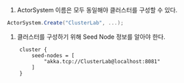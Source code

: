 1. ActorSystem 이름은 모두 동일해야 클러스터를 구성할 수 있다.
```cs
ActorSystem.Create("ClusterLab", ...);
```
1. 클러스터를 구성하기 위해 Seed Node 정보를 알아야 한다.
```
	cluster {
		seed-nodes = [
			"akka.tcp://ClusterLab@localhost:8081"
		]
	}
```